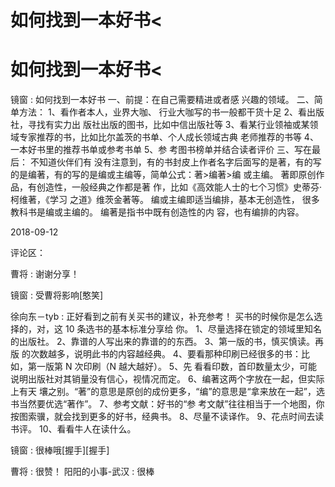 # 如何找到一本好书<

# 如何找到一本好书<

镜窗 : 如何找到一本好书 一、前提：在自己需要精进或者感 兴趣的领域。 二、简单方法： 1、看作者本人，业界大咖、 行业大咖写的书一般都干货十足 2、看出版社，寻找有实力出 版社出版的图书，比如中信出版社等 3、看某行业领袖或某领 域专家推荐的书，比如比尔盖茨的书单、个人成长领域古典 老师推荐的书等 4、一本好书里的推荐书单或参考书单 5、参 考图书榜单并结合读者评价 三、写在最后： 不知道伙伴们有 没有注意到，有的书封皮上作者名字后面写的是著，有的写 的是编著，有的写的是编或主编等，简单公式：著>编著>编 或主编。 著即原创作品，有创造性，一般经典之作都是著 作，比如《高效能人士的七个习惯》史蒂芬·柯维著，《学习 之道》维茨金著等。 编或主编即适当编排，基本无创造性， 很多教科书是编或主编的。 编著是指书中既有创造性的内 容，也有编排的内容。

2018-09-12

评论区：

曹将 : 谢谢分享！

镜窗 : 受曹将影响[憨笑]

徐向东－tyb : 正好看到之前有关买书的建议，补充参考！ 买书的时候你是怎么选择的，对，这 10 条选书的基本标准分享给 你。 1、尽量选择在锁定的领域里知名的出版社。 2、靠谱的人写出来的靠谱的的东西。 3、第一版的书，慎买慎读。再版 的次数越多，说明此书的内容越经典。 4、要看那种印刷已经很多的书：比如，第一版第 N 次印刷（N 越大越好）。 5、先 看看印数，首印数量太少，可能说明出版社对其销量没有信心，视情况而定。 6、编著这两个字放在一起，但实际上有天 壤之别。“著”的意思是原创的成份更多，“编”的意思是“拿来放在一起”，选书当然要优选“著作”。 7、参考文献：好书的“参 考文献”往往相当于一个地图，你按图索骥，就会找到更多的好书，经典书。 8、尽量不读译作。 9、花点时间去读书评。 10、看看牛人在读什么。

镜窗 : 很棒哦[握手][握手]

曹将 : 很赞！ 阳阳的小事-武汉 : 很棒